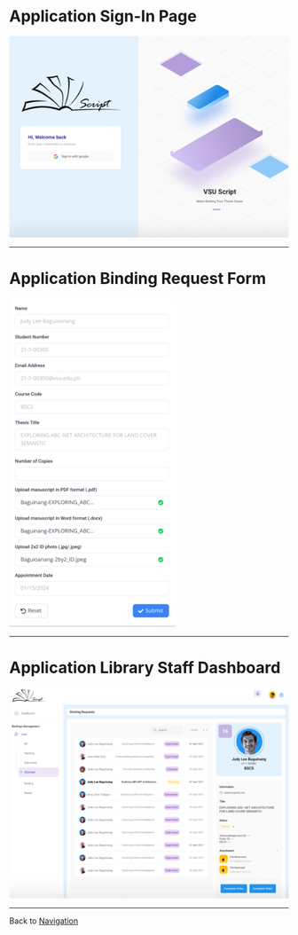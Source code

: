 # Application Sign-In Page  
![InterfacePicture1](https://github.com/janetub/viscan-script/blob/main/InterfaceImages/sign-in(updated).png)

---
# Application Binding Request Form
![InterfacePicture1](https://github.com/janetub/viscan-script/blob/main/InterfaceImages/binding-request-form.png)

---
# Application Library Staff Dashboard
![InterfacePicture2](https://github.com/janetub/viscan-script/blob/main/InterfaceImages/library-staff-dashboard(updated).png)

---

Back to [Navigation](https://github.com/janetub/viscan-script/blob/main/ViscanScript.md)

